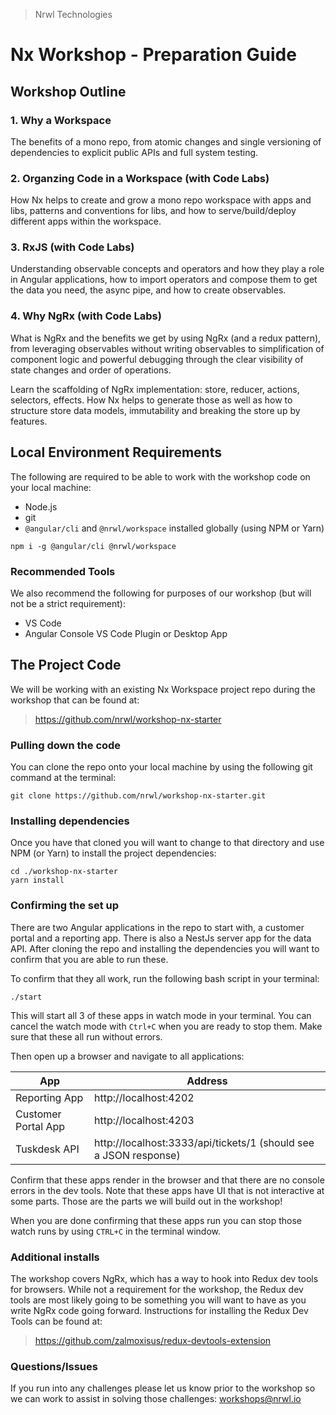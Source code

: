 > Nrwl Technologies

# Nx Workshop - Preparation Guide

## Workshop Outline

### 1. Why a Workspace

The benefits of a mono repo, from atomic changes and single versioning of dependencies to explicit public APIs and full system testing.

### 2. Organzing Code in a Workspace **(with Code Labs)**

How Nx helps to create and grow a mono repo workspace with apps and libs, patterns and conventions for libs, and how to serve/build/deploy different apps within the workspace.

### 3. RxJS **(with Code Labs)**

Understanding observable concepts and operators and how they play a role in Angular applications, how to import operators and compose them to get the data you need, the async pipe, and how to create observables.

### 4. Why NgRx **(with Code Labs)**

What is NgRx and the benefits we get by using NgRx (and a redux
pattern), from leveraging observables without writing observables to
simplification of component logic and powerful debugging through the clear
visibility of state changes and order of operations.

Learn the scaffolding of NgRx implementation: store, reducer, actions, selectors, effects. How Nx helps to generate those as well as how to structure store data models, immutability and breaking the store up by features.

## Local Environment Requirements

The following are required to be able to work with the workshop code on your local machine:

- Node.js
- git
- `@angular/cli` and `@nrwl/workspace` installed globally (using NPM or Yarn)

```
npm i -g @angular/cli @nrwl/workspace
```

### Recommended Tools

We also recommend the following for purposes of our workshop (but will not be a strict requirement):

- VS Code
- Angular Console VS Code Plugin or Desktop App

## The Project Code

We will be working with an existing Nx Workspace project repo during the workshop that can be found at:

> https://github.com/nrwl/workshop-nx-starter

### Pulling down the code

You can clone the repo onto your local machine by using the following git command at the terminal:

```terminal
git clone https://github.com/nrwl/workshop-nx-starter.git
```

### Installing dependencies

Once you have that cloned you will want to change to that directory and use NPM (or Yarn) to install the project dependencies:

```terminal
cd ./workshop-nx-starter
yarn install
```

### Confirming the set up

There are two Angular applications in the repo to start with, a customer portal and a reporting app. There is also a NestJs server app for the data API. After cloning the repo and installing the dependencies you will want to confirm that you are able to run these.

To confirm that they all work, run the following bash script in your terminal:

```terminal
./start
```

This will start all 3 of these apps in watch mode in your terminal. You can cancel the watch mode with `Ctrl+C` when you are ready to stop them. Make sure that these all run without errors.

Then open up a browser and navigate to all applications:

| App                 | Address                                                          |
| ------------------- | ---------------------------------------------------------------- |
| Reporting App       | http://localhost:4202                                            |
| Customer Portal App | http://localhost:4203                                            |
| Tuskdesk API        | http://localhost:3333/api/tickets/1 (should see a JSON response) |

Confirm that these apps render in the browser and that there are no console errors in the dev tools. Note that these apps have UI that is not interactive at some parts. Those are the parts we will build out in the workshop!

When you are done confirming that these apps run you can stop those watch runs by using `CTRL+C` in the terminal window.

### Additional installs

The workshop covers NgRx, which has a way to hook into Redux dev tools for browsers. While not a requirement for the workshop, the Redux dev tools are most likely going to
be something you will want to have as you write NgRx code going forward. Instructions
for installing the Redux Dev Tools can be found at:

> https://github.com/zalmoxisus/redux-devtools-extension

### Questions/Issues

If you run into any challenges please let us know prior to the workshop so we can work to assist in solving those challenges: workshops@nrwl.io
